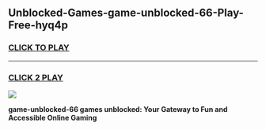 
## Unblocked-Games-game-unblocked-66-Play-Free-hyq4p
<h3>
<a href="https://premium76.site?title=game-unblocked-66&ref=10A">CLICK TO PLAY</a></h3>
<hr>

<h3>
<a href="https://premium76.site?title=game-unblocked-66&ref=10A">CLICK 2 PLAY</a>
  
</h3>

<a href="https://premium76.site?title=game-unblocked-66&ref=10A"><img src="https://clearcache.store/games.png"></a>


**game-unblocked-66 games unblocked: Your Gateway to Fun and Accessible Online Gaming**
